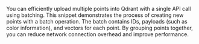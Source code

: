 You can efficiently upload multiple points into Qdrant with a single API call using batching. This snippet demonstrates the process of creating new points with a batch operation. The batch contains IDs, payloads (such as color information), and vectors for each point. By grouping points together, you can reduce network connection overhead and improve performance.